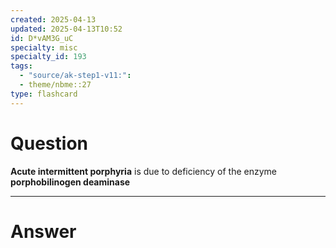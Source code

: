 ```yaml
---
created: 2025-04-13
updated: 2025-04-13T10:52
id: D*vAM3G_uC
specialty: misc
specialty_id: 193
tags:
  - "source/ak-step1-v11:": 
  - theme/nbme::27
type: flashcard
---
```


# Question
**Acute intermittent porphyria** is due to deficiency of the enzyme **porphobilinogen deaminase**

---

# Answer

